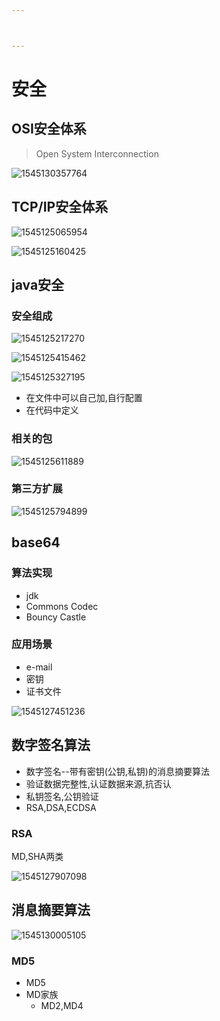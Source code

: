 ```yaml
---



---
```



# 安全

## OSI安全体系

> Open System Interconnection

![1545130357764](assets/1545130357764.png)

## TCP/IP安全体系

![1545125065954](assets/1545125065954.png)

![1545125160425](assets/1545125160425.png)

## java安全

### 安全组成

![1545125217270](assets/1545125217270.png)



![1545125415462](assets/1545125415462.png)

![1545125327195](assets/1545125327195.png)

- 在文件中可以自己加,自行配置
- 在代码中定义

### 相关的包

![1545125611889](assets/1545125611889.png)

### 第三方扩展

![1545125794899](assets/1545125794899.png)

## base64

### 算法实现

- jdk
- Commons Codec
- Bouncy Castle

### 应用场景

- e-mail
- 密钥
- 证书文件

![1545127451236](assets/1545127451236.png)

## 数字签名算法

- 数字签名--带有密钥(公钥,私钥)的消息摘要算法
- 验证数据完整性,认证数据来源,抗否认
- 私钥签名,公钥验证
- RSA,DSA,ECDSA

### RSA

MD,SHA两类

![1545127907098](assets/1545127907098.png)



## 消息摘要算法

![1545130005105](assets/1545130005105.png)

### MD5 
- MD5
- MD家族
  - MD2,MD4